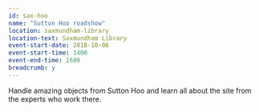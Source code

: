 ```yaml
---
id: sax-hoo
name: "Sutton Hoo roadshow"
location: saxmundham-library
location-text: Saxmundham Library
event-start-date: 2018-10-06
event-start-time: 1400
event-end-time: 1600
breadcrumb: y
---
```


Handle amazing objects from Sutton Hoo and learn all about the site from the experts who work there.
